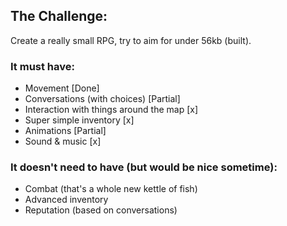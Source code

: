 ## The Challenge:
Create a really small RPG, try to aim for under 56kb (built).

### It must have:
- Movement [Done]
- Conversations (with choices) [Partial]
- Interaction with things around the map [x]
- Super simple inventory [x]
- Animations [Partial]
- Sound & music [x]

### It doesn't need to have (but would be nice sometime):
- Combat (that's a whole new kettle of fish)
- Advanced inventory
- Reputation (based on conversations)
